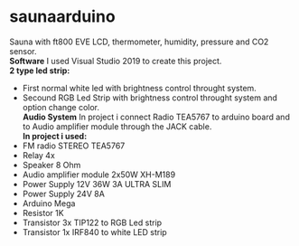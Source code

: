 # saunaarduino
Sauna with ft800 EVE LCD, thermometer, humidity, pressure and CO2 sensor. 
<br><b>Software</b>
I used Visual Studio 2019 to create this project.
<br><b>2 type led strip: </b>
* First normal white led with brightness control throught system. 
* Secound RGB Led Strip with brightness control throught system and option change color.
<br><b>Audio System</b>
In project i connect Radio TEA5767 to arduino board and to Audio amplifier module through the JACK cable.
<br><b>In project i used:</b>
* FM radio STEREO TEA5767
* Relay 4x
* Speaker 8 Ohm
* Audio amplifier module 2x50W XH-M189
* Power Supply 12V 36W 3A ULTRA SLIM
* Power Supply 24V 8A
* Arduino Mega
* Resistor 1K
* Transistor 3x TIP122 to RGB Led strip
* Transistor 1x IRF840 to white LED strip
